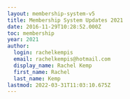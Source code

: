 ```yaml
---
layout: membership-system-v5
title: Membership System Updates 2021
date: 2016-11-29T10:28:52.000Z
toc: membership
year: 2021
author:
  login: rachelkempis
  email: rachelkempis@hotmail.com
  display_name: Rachel Kemp
  first_name: Rachel
  last_name: Kemp
lastmod: 2022-03-31T11:03:10.675Z
---
```

